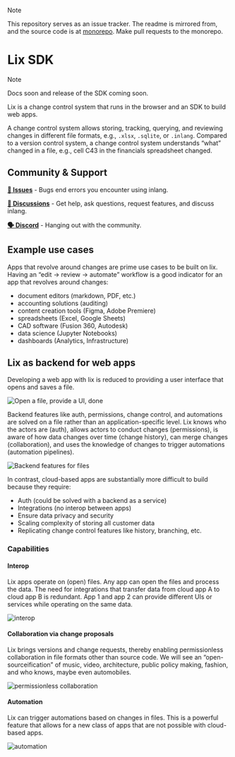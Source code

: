 > [!NOTE]
> This repository serves as an issue tracker. The readme is mirrored from, and the source code is at [monorepo](https://github.com/opral/monorepo/tree/main/packages/lix-sdk). Make pull requests to the monorepo.

# Lix SDK

> [!NOTE]  
> Docs soon and release of the SDK coming soon.

Lix is a change control system that runs in the browser and an SDK to build web apps.  

A change control system allows storing, tracking, querying, and reviewing changes in different file formats, e.g., `.xlsx`, `.sqlite`, or `.inlang`. Compared to a version control system, a change control system understands “what” changed in a file, e.g., cell C43 in the financials spreadsheet changed. 

## Community & Support

**[🚩 Issues](https://github.com/opral/lix-sdk/issues)** - Bugs end errors you encounter using inlang.

**[💬 Discussions](https://github.com/orgs/opral/discussions)** - Get help, ask questions, request features, and discuss inlang.

**[🗣️ Discord](https://discord.gg/gdMPPWy57R)** - Hanging out with the community.


## Example use cases

Apps that revolve around changes are prime use cases to be built on lix. Having an “edit -> review -> automate” workflow is a good indicator for an app that revolves around changes:

- document editors (markdown, PDF, etc.)
- accounting solutions (auditing)
- content creation tools (Figma, Adobe Premiere)
- spreadsheets (Excel, Google Sheets)
- CAD software (Fusion 360, Autodesk)
- data science (Jupyter Notebooks)
- dashboards (Analytics, Infrastructure) 

## Lix as backend for web apps 

Developing a web app with lix is reduced to providing a user interface that opens and saves a file.

![Open a file, provide a UI, done](./assets/open_file.png)

Backend features like auth, permissions, change control, and automations are solved on a file rather than an application-specific level. Lix knows who the actors are (auth), allows actors to conduct changes (permissions), is aware of how data changes over time (change history), can merge changes (collaboration), and uses the knowledge of changes to trigger automations (automation pipelines).

![Backend features for files](./assets/backend_features_to_files.png)

In contrast, cloud-based apps are substantially more difficult to build because they require:

- Auth (could be solved with a backend as a service)
- Integrations (no interop between apps)
- Ensure data privacy and security
- Scaling complexity of storing all customer data 
- Replicating change control features like history, branching, etc.

### Capabilities

#### Interop

Lix apps operate on (open) files. Any app can open the files and process the data. The need for integrations that transfer data from cloud app A to cloud app B is redundant. App 1 and app 2 can provide different UIs or services while operating on the same data. 

![interop](./assets/interop.png)

#### Collaboration via change proposals

Lix brings versions and change requests, thereby enabling permissionless collaboration in file formats other than source code. We will see an “open-sourceification” of music, video, architecture, public policy making, fashion, and who knows, maybe even automobiles.  


![permissionless collaboration](./assets/permissionless_collaboration.svg)

#### Automation

Lix can trigger automations based on changes in files. This is a powerful feature that allows for a new class of apps that are not possible with cloud-based apps.

![automation](./assets/fm-automate.svg)
